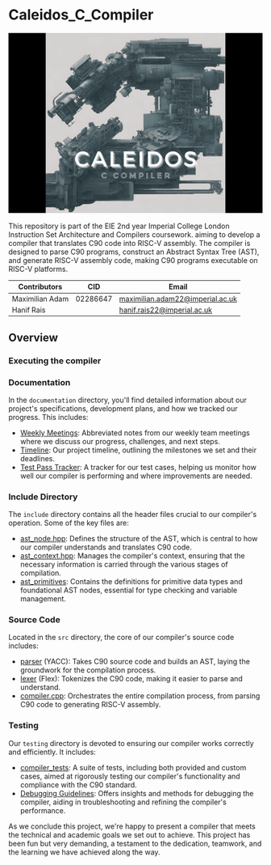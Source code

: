 # Caleidos_C_Compiler
<p align="center">
  <img src="./documentation/media/logo_img2.png" alt="image_alt_text">
</p>


This repository is part of the EIE 2nd year Imperial College London Instruction Set Architecture and Compilers coursework. aiming to develop a compiler that translates C90 code into RISC-V assembly. The compiler is designed to parse C90 programs, construct an Abstract Syntax Tree (AST), and generate RISC-V assembly code, making C90 programs executable on RISC-V platforms.


|Contributors|CID|Email|
| ------ | ------ | ------ |
|Maximilian Adam| 02286647 | maximilian.adam22@imperial.ac.uk |
| Hanif Rais | | hanif.rais22@imperial.ac.uk |

## Overview

### Executing the compiler

### Documentation

In the `documentation` directory, you'll find detailed information about our project's specifications, development plans, and how we tracked our progress. This includes:

- [Weekly Meetings](./documentation/planning/): Abbreviated notes from our weekly team meetings where we discuss our progress, challenges, and next steps.
- [Timeline](./documentation/planning/Timeline.md): Our project timeline, outlining the milestones we set and their deadlines.
- [Test Pass Tracker](./documentation/planning/TestPassTracker.md): A tracker for our test cases, helping us monitor how well our compiler is performing and where improvements are needed.

### Include Directory

The `include` directory contains all the header files crucial to our compiler's operation. Some of the key files are:

- [ast_node.hpp](./include/ast/ast_node.hpp): Defines the structure of the AST, which is central to how our compiler understands and translates C90 code.
- [ast_context.hpp](./include/ast/ast_context.hpp): Manages the compiler's context, ensuring that the necessary information is carried through the various stages of compilation.
- [ast_primitives](./include/ast/primitives/ast_primitives.hpp): Contains the definitions for primitive data types and foundational AST nodes, essential for type checking and variable management.

### Source Code

Located in the `src` directory, the core of our compiler's source code includes:

- [parser](./src/parser.y) (YACC): Takes C90 source code and builds an AST, laying the groundwork for the compilation process.
- [lexer](./src/lexer.flex) (Flex): Tokenizes the C90 code, making it easier to parse and understand.
- [compiler.cpp](./src/compiler.cpp): Orchestrates the entire compilation process, from parsing C90 code to generating RISC-V assembly.

### Testing

Our `testing` directory is devoted to ensuring our compiler works correctly and efficiently. It includes:

- [compiler_tests](./testing/compiler_tests): A suite of tests, including both provided and custom cases, aimed at rigorously testing our compiler's functionality and compliance with the C90 standard.
- [Debugging Guidelines](./testing/compiler_tests): Offers insights and methods for debugging the compiler, aiding in troubleshooting and refining the compiler's performance.


As we conclude this project, we're happy to present a compiler that meets the technical and academic goals we set out to achieve. This project has been fun but very demanding, a testament to the dedication, teamwork, and the  learning we have achieved along the way.
